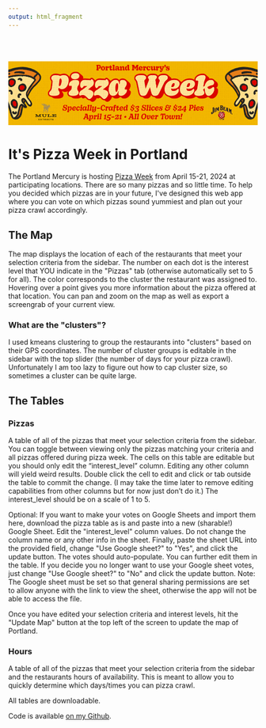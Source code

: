 ```yaml
---
output: html_fragment
---
```


<br><br><br>
<img src="images/pw-banner.png" alt="Pizza Week 2024"  width="700" />

# It's Pizza Week in Portland

The Portland Mercury is hosting <a href="https://everout.com/portland/events/the-portland-mercurys-pizza-week-2024/e170026/">Pizza Week</a> from April 15-21, 2024 at participating locations. There are so many pizzas and so little time. To help you decided which pizzas are in your future, I've designed this web app where you can vote on which pizzas sound yummiest and plan out your pizza crawl accordingly.

## The Map

The map displays the location of each of the restaurants that meet your selection criteria from the sidebar. The number on each dot is the interest level that YOU indicate in the "Pizzas" tab (otherwise automatically set to 5 for all). The color corresponds to the cluster the restaurant was assigned to. Hovering over a point gives you more information about the pizza offered at that location. You can pan and zoom on the map as well as export a screengrab of your current view.

### What are the "clusters"?

I used kmeans clustering to group the restaurants into "clusters" based on their GPS coordinates. The number of cluster groups is editable in the sidebar with the top slider (the number of days for your pizza crawl). Unfortunately I am too lazy to figure out how to cap cluster size, so sometimes a cluster can be quite large.

## The Tables

### Pizzas

A table of all of the pizzas that meet your selection criteria from the sidebar. You can toggle between viewing only the pizzas matching your criteria and all pizzas offered during pizza week. The cells on this table are editable but you should only edit the “interest_level” column. Editing any other column will yield weird results. Double click the cell to edit and click or tab outside the table to commit the change. (I may take the time later to remove editing capabilities from other columns but for now just don’t do it.) The interest_level should be on a scale of 1 to 5.

Optional: If you want to make your votes on Google Sheets and import them here, download the pizza table as is and paste into a new (sharable!) Google Sheet. Edit the "interest_level" column values. Do not change the column name or any other info in the sheet. Finally, paste the sheet URL into the provided field, change "Use Google sheet?" to "Yes", and click the update button. The votes should auto-populate. You can further edit them in the table. If you decide you no longer want to use your Google sheet votes, just change "Use Google sheet?" to "No" and click the update button. Note: The Google sheet must be set so that general sharing permissions are set to allow anyone with the link to view the sheet, otherwise the app will not be able to access the file.

Once you have edited your selection criteria and interest levels, hit the "Update Map" button at the top left of the screen to update the map of Portland.

### Hours

A table of all of the pizzas that meet your selection criteria from the sidebar and the restaurants hours of availability. This is meant to allow you to quickly determine which days/times you can pizza crawl.

All tables are downloadable.


Code is available <a href="https://github.com/jnjahncke/food-weeks">on my Github</a>.
